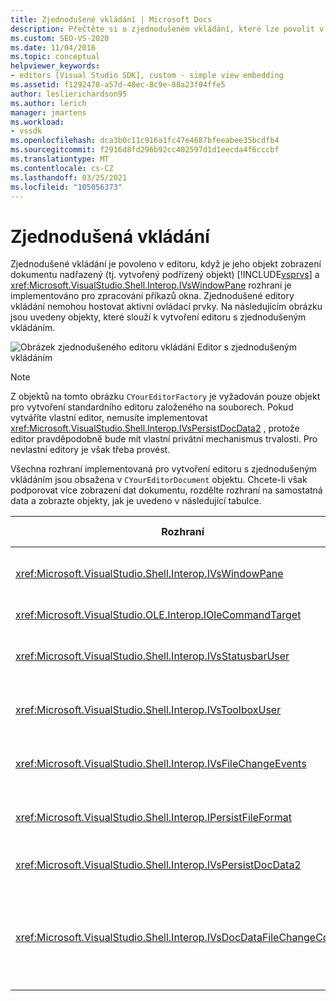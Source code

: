```yaml
---
title: Zjednodušené vkládání | Microsoft Docs
description: Přečtěte si o zjednodušeném vkládání, které lze povolit v editoru, pokud je jeho objekt zobrazení dokumentu podřízeným prvkem sady Visual Studio.
ms.custom: SEO-VS-2020
ms.date: 11/04/2016
ms.topic: conceptual
helpviewer_keywords:
- editors [Visual Studio SDK], custom - simple view embedding
ms.assetid: f1292478-a57d-48ec-8c9e-88a23f04ffe5
author: leslierichardson95
ms.author: lerich
manager: jmartens
ms.workload:
- vssdk
ms.openlocfilehash: dca3b0c11c916a1fc47e4687bfeeabee35bcdfb4
ms.sourcegitcommit: f2916d8fd296b92cc402597d1d1eecda4f6cccbf
ms.translationtype: MT
ms.contentlocale: cs-CZ
ms.lasthandoff: 03/25/2021
ms.locfileid: "105056373"
---
```

# <a name="simplified-embedding"></a>Zjednodušená vkládání
Zjednodušené vkládání je povoleno v editoru, když je jeho objekt zobrazení dokumentu nadřazený (tj. vytvořený podřízený objekt) [!INCLUDE[vsprvs](../code-quality/includes/vsprvs_md.md)] a <xref:Microsoft.VisualStudio.Shell.Interop.IVsWindowPane> rozhraní je implementováno pro zpracování příkazů okna. Zjednodušené editory vkládání nemohou hostovat aktivní ovládací prvky. Na následujícím obrázku jsou uvedeny objekty, které slouží k vytvoření editoru s zjednodušeným vkládáním.

 ![Obrázek zjednodušeného editoru vkládání](../extensibility/media/vssimplifiedembeddingeditor.gif "vsSimplifiedEmbeddingEditor") Editor s zjednodušeným vkládáním

> [!NOTE]
> Z objektů na tomto obrázku `CYourEditorFactory` je vyžadován pouze objekt pro vytvoření standardního editoru založeného na souborech. Pokud vytváříte vlastní editor, nemusíte implementovat <xref:Microsoft.VisualStudio.Shell.Interop.IVsPersistDocData2> , protože editor pravděpodobně bude mít vlastní privátní mechanismus trvalosti. Pro nevlastní editory je však třeba provést.

 Všechna rozhraní implementovaná pro vytvoření editoru s zjednodušeným vkládáním jsou obsažena v `CYourEditorDocument` objektu. Chcete-li však podporovat více zobrazení dat dokumentu, rozdělte rozhraní na samostatná data a zobrazte objekty, jak je uvedeno v následující tabulce.

|Rozhraní|Umístění rozhraní|Použití|
|---------------|---------------------------|---------|
|<xref:Microsoft.VisualStudio.Shell.Interop.IVsWindowPane>|Zobrazení|Poskytuje připojení k nadřazenému oknu.|
|<xref:Microsoft.VisualStudio.OLE.Interop.IOleCommandTarget>|Zobrazení|Zpracovává příkazy.|
|<xref:Microsoft.VisualStudio.Shell.Interop.IVsStatusbarUser>|Zobrazení|Povolí aktualizace stavového řádku.|
|<xref:Microsoft.VisualStudio.Shell.Interop.IVsToolboxUser>|Zobrazení|Povolí položky **panelu nástrojů** .|
|<xref:Microsoft.VisualStudio.Shell.Interop.IVsFileChangeEvents>|Data|Odesílá oznámení při změně souboru.|
|<xref:Microsoft.VisualStudio.Shell.Interop.IPersistFileFormat>|Data|Povolí funkci Uložit jako pro typ souboru.|
|<xref:Microsoft.VisualStudio.Shell.Interop.IVsPersistDocData2>|Data|Povoluje stálost dokumentu.|
|<xref:Microsoft.VisualStudio.Shell.Interop.IVsDocDataFileChangeControl>|Data|Umožňuje potlačit události změny souborů, jako je například opakované spuštění.|
